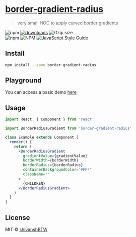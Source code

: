# <a href="https://www.npmjs.com/package/border-gradient-radius" target="_blank">border-gradient-radius</a>

> very small HOC to apply curved border gradients

<!-- [![NPM](https://img.shields.io/npm/v/border-gradient-radius.svg)](https://www.npmjs.com/package/border-gradient-radius) -->

![npm](https://img.shields.io/npm/dm/border-gradient-radius.svg?label=downloads&style=for-the-badge)
[![downloads](https://img.shields.io/npm/dt/border-gradient-radius.svg?style=for-the-badge&label=overall%20downloads)](https://www.npmjs.com/package/border-gradient-radius)
![Gzip size](https://img.shields.io/bundlejs/size/border-gradient-radius?style=for-the-badge)
<br/>
![npm](https://img.shields.io/npm/v/border-gradient-radius.svg?style=for-the-badge)
![NPM](https://img.shields.io/npm/l/border-gradient-radius.svg?label=license&style=for-the-badge)
[![JavaScript Style Guide](https://img.shields.io/badge/code_style-standard-brightgreen.svg?style=for-the-badge)](https://standardjs.com)

## Install

```bash
npm install --save border-gradient-radius
```

## Playground

You can access a basic demo <a href="https://border-gradient-radius.surge.sh" target="_blank">here</a>

## Usage

```jsx
import React, { Component } from 'react'

import BorderRadiusGradient from 'border-gradient-radius'

class Example extends Component {
  render() {
    return (
      <BorderRadiusGradient
        gradientValue={gradientValue}
        borderWidth={borderWidth}
        borderRadius={borderRadius}
        containerBackgroundColor='#FFF'
        className=''
      >
        {CHILDREN}
      </BorderRadiusGradient>
    )
  }
}
```

## License

MIT © [shivanshBTW](https://github.com/shivanshBTW)
